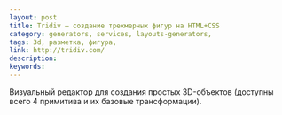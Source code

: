 ```yaml
---
layout: post
title: Tridiv — создание трехмерных фигур на HTML+CSS
category: generators, services, layouts-generators, 
tags: 3d, разметка, фигура, 
link: http://tridiv.com/
description: 
keywords: 
---
```


<p>Визуальный редактор для создания простых 3D-объектов (доступны всего 4 примитива и их базовые трансформации).</p>
